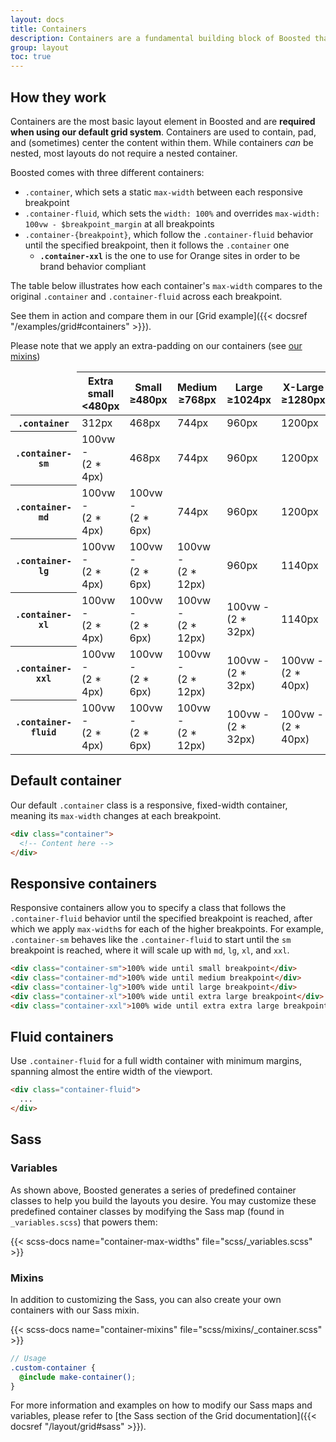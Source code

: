 ```yaml
---
layout: docs
title: Containers
description: Containers are a fundamental building block of Boosted that contain, pad, and align your content within a given device or viewport.
group: layout
toc: true
---
```


## How they work

Containers are the most basic layout element in Boosted and are **required when using our default grid system**. Containers are used to contain, pad, and (sometimes) center the content within them. While containers *can* be nested, most layouts do not require a nested container.

Boosted comes with three different containers:

- `.container`, which sets a static `max-width` between each responsive breakpoint
- `.container-fluid`, which sets the `width: 100%` and overrides `max-width: 100vw - $breakpoint_margin` at all breakpoints
- `.container-{breakpoint}`, which follow the `.container-fluid` behavior until the specified breakpoint, then it follows the `.container` one
  - **`.container-xxl`** is the one to use for Orange sites in order to be brand behavior compliant

The table below illustrates how each container's `max-width` compares to the original `.container` and `.container-fluid` across each breakpoint.

See them in action and compare them in our [Grid example]({{< docsref "/examples/grid#containers" >}}).

Please note that we apply an extra-padding on our containers (see [our mixins](#mixins))

<table class="table">
  <thead>
    <tr>
      <td class="border-dark"></td>
      <th scope="col">
        Extra small<br>
        <span class="fw-normal">&lt;480px</span>
      </th>
      <th scope="col">
        Small<br>
        <span class="fw-normal">&ge;480px</span>
      </th>
      <th scope="col">
        Medium<br>
        <span class="fw-normal">&ge;768px</span>
      </th>
      <th scope="col">
        Large<br>
        <span class="fw-normal">&ge;1024px</span>
      </th>
      <th scope="col">
        X-Large<br>
        <span class="fw-normal">&ge;1280px</span>
      </th>
      <th scope="col">
        XX-Large<br>
        <span class="fw-normal">&ge;1440px</span>
      </th>
    </tr>
  </thead>
  <tbody>
    <tr>
      <th scope="row" class="fw-normal"><code>.container</code></th>
      <td>312px</td>
      <td>468px</td>
      <td>744px</td>
      <td>960px</td>
      <td>1200px</td>
      <td>1320px</td>
    </tr>
    <tr>
      <th scope="row" class="fw-normal"><code>.container-sm</code></th>
      <td class="text-muted">100vw -<br/>(2 * 4px)</td>
      <td>468px</td>
      <td>744px</td>
      <td>960px</td>
      <td>1200px</td>
      <td>1320px</td>
    </tr>
    <tr>
      <th scope="row" class="fw-normal"><code>.container-md</code></th>
      <td class="text-muted">100vw -<br/>(2 * 4px)</td>
      <td class="text-muted">100vw -<br/>(2 * 6px)</td>
      <td>744px</td>
      <td>960px</td>
      <td>1200px</td>
      <td>1320px</td>
    </tr>
    <tr>
      <th scope="row" class="fw-normal"><code>.container-lg</code></th>
      <td class="text-muted">100vw -<br/>(2 * 4px)</td>
      <td class="text-muted">100vw -<br/>(2 * 6px)</td>
      <td class="text-muted">100vw -<br/>(2 * 12px)</td>
      <td>960px</td>
      <td>1140px</td>
      <td>1320px</td>
    </tr>
    <tr>
      <th scope="row" class="fw-normal"><code>.container-xl</code></th>
      <td class="text-muted">100vw -<br/>(2 * 4px)</td>
      <td class="text-muted">100vw -<br/>(2 * 6px)</td>
      <td class="text-muted">100vw -<br/>(2 * 12px)</td>
      <td class="text-muted">100vw -<br/>(2 * 32px)</td>
      <td>1140px</td>
      <td>1320px</td>
    </tr>
    <tr>
      <th scope="row" class="fw-normal"><code>.container-xxl</code></th>
      <td class="text-muted">100vw -<br/>(2 * 4px)</td>
      <td class="text-muted">100vw -<br/>(2 * 6px)</td>
      <td class="text-muted">100vw -<br/>(2 * 12px)</td>
      <td class="text-muted">100vw -<br/>(2 * 32px)</td>
      <td class="text-muted">100vw -<br/>(2 * 40px)</td>
      <td>1320px</td>
    </tr>
    <tr>
      <th scope="row" class="fw-normal"><code>.container-fluid</code></th>
      <td class="text-muted">100vw -<br/>(2 * 4px)</td>
      <td class="text-muted">100vw -<br/>(2 * 6px)</td>
      <td class="text-muted">100vw -<br/>(2 * 12px)</td>
      <td class="text-muted">100vw -<br/>(2 * 32px)</td>
      <td class="text-muted">100vw -<br/>(2 * 40px)</td>
      <td class="text-muted">100vw -<br/>(2 * 60px)</td>
    </tr>
  </tbody>
</table>

## Default container

Our default `.container` class is a responsive, fixed-width container, meaning its `max-width` changes at each breakpoint.

```html
<div class="container">
  <!-- Content here -->
</div>
```

## Responsive containers

Responsive containers allow you to specify a class that follows the `.container-fluid` behavior until the specified breakpoint is reached, after which we apply `max-width`s for each of the higher breakpoints. For example, `.container-sm` behaves like the `.container-fluid` to start until the `sm` breakpoint is reached, where it will scale up with `md`, `lg`, `xl`, and `xxl`.

```html
<div class="container-sm">100% wide until small breakpoint</div>
<div class="container-md">100% wide until medium breakpoint</div>
<div class="container-lg">100% wide until large breakpoint</div>
<div class="container-xl">100% wide until extra large breakpoint</div>
<div class="container-xxl">100% wide until extra extra large breakpoint</div>
```

## Fluid containers

Use `.container-fluid` for a full width container with minimum margins, spanning almost the entire width of the viewport.

```html
<div class="container-fluid">
  ...
</div>
```

## Sass

### Variables

As shown above, Boosted generates a series of predefined container classes to help you build the layouts you desire. You may customize these predefined container classes by modifying the Sass map (found in `_variables.scss`) that powers them:

{{< scss-docs name="container-max-widths" file="scss/_variables.scss" >}}

### Mixins

In addition to customizing the Sass, you can also create your own containers with our Sass mixin.

{{< scss-docs name="container-mixins" file="scss/mixins/_container.scss" >}}

```scss
// Usage
.custom-container {
  @include make-container();
}
```

For more information and examples on how to modify our Sass maps and variables, please refer to [the Sass section of the Grid documentation]({{< docsref "/layout/grid#sass" >}}).
